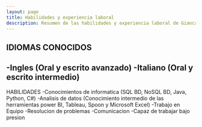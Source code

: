```yaml
---
layout: page
title: Habilidades y experiencia laboral
description: Resumen de las habilidades y experiencia laboral de Giancarlo Jimenez
---
```

IDIOMAS CONOCIDOS
---
-Ingles (Oral y escrito avanzado)
-Italiano (Oral y escrito intermedio)
---
HABILIDADES
-Conocimientos de informatica (SQL BD, NoSQL BD, Java,
Python, C#)
-Analisis de datos (Conocimiento intermedio de las herramientas power BI, Tableau, Spoon y Microsoft Excel)
-Trabajo en Equipo
-Resolucion de problemas
-Comunicacion
-Capaz de trabajar bajo presion
  


